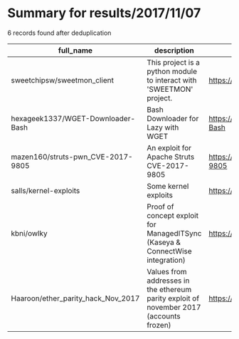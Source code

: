 
# Summary for results/2017/11/07
    
6 records found after deduplication

| full_name | description | html_url | matched_list | matched_count | pushed_at | size | stargazers_count | language | forks_count |
|------------------------------------|-----------------------------------------------------------------------------------------|-------------------------------------------------------|----------------------|-----------------|---------------------------|--------|--------------------|------------|---------------|
| sweetchipsw/sweetmon_client | This project is a python module to interact with 'SWEETMON' project. | https://github.com/sweetchipsw/sweetmon_client | ['exploit'] | 1 | 2017-11-07 07:21:08+00:00 | 25 | 5 | Python | 3 |
| hexageek1337/WGET-Downloader-Bash | Bash Downloader for Lazy with WGET | https://github.com/hexageek1337/WGET-Downloader-Bash | ['shellcode'] | 1 | 2017-11-07 01:39:58+00:00 | 14 | 2 | Shell | 0 |
| mazen160/struts-pwn_CVE-2017-9805 | An exploit for Apache Struts CVE-2017-9805 | https://github.com/mazen160/struts-pwn_CVE-2017-9805 | ['cve-2', 'exploit'] | 2 | 2017-11-07 19:24:00+00:00 | 6 | 240 | Python | 78 |
| salls/kernel-exploits | Some kernel exploits | https://github.com/salls/kernel-exploits | ['exploit'] | 1 | 2017-11-07 17:22:23+00:00 | 15 | 145 | C | 33 |
| kbni/owlky | Proof of concept exploit for ManagedITSync (Kaseya & ConnectWise integration) | https://github.com/kbni/owlky | ['exploit'] | 1 | 2017-11-07 10:41:40+00:00 | 3 | 17 | Python | 7 |
| Haaroon/ether_parity_hack_Nov_2017 | Values from addresses in the ethereum parity exploit of november 2017 (accounts frozen) | https://github.com/Haaroon/ether_parity_hack_Nov_2017 | ['exploit'] | 1 | 2017-11-07 16:05:20+00:00 | 105 | 0 | HTML | 1 |

